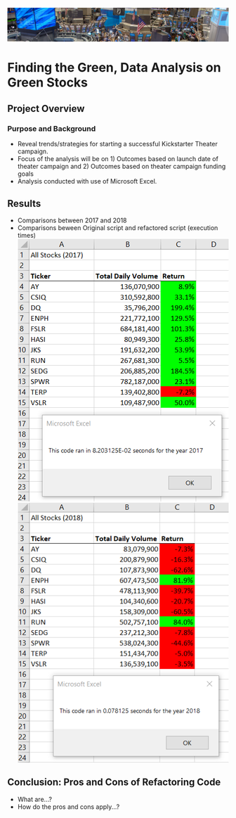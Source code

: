 ![stock_exchange](resources/stock_exchange.png)
# Finding the Green, Data Analysis on Green Stocks 

## Project Overview

### Purpose and Background
* Reveal trends/strategies for starting a successful Kickstarter Theater campaign.
* Focus of the analysis will be on 1) Outcomes based on launch date of theater campaign and 2) Outcomes based on theater campaign funding goals
* Analysis conducted with use of Microsoft Excel.

## Results
* Comparisons between 2017 and 2018 
* Comparisons beween Original script and refactored script (execution times)
![VBA_Challenge_2017](resources/VBA_Challenge_2017.png)
![VBA_Challenge_2018](resources/VBA_Challenge_2018.png)

## Conclusion: Pros and Cons of Refactoring Code
* What are...? 
* How do the pros and cons apply...?
